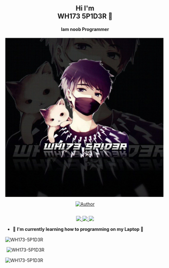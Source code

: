 <h2 align="center">Hi I'm <br>WH173 5P1D3R 🥰</h1>
<h4 align="center">Iam noob Programmer</h3>
<img align="center" height="auto" src="https://github.com/WH173-5P1D3R/WH173-5P1D3R/blob/main/image/WH173%205P1D3R.jpg" width="500" height="500"/>
<p align="center">
<a href="https://github.com/WH173-5P1D3R"><img title="Author" src="https://img.shields.io/badge/Author-WH173 5P1D3R-red.svg?style=for-the-badge&logo=github"></a>
</p>

##
<p align="center">
  <a href="https://github.com/WH173-5P1D3R">
    <img src="https://komarev.com/ghpvc/?username=WH173-5P1D3R&label=Profile%20views&color=ff69b4&label=Profile+Views&style=plastic">

  </a>
  <a href="https://github.com/phaticusthiccy?tab=stars">
    <img src="https://img.shields.io/github/stars/WH173-5P1D3R?color=ff69b4&label=Stargazers&style=plastic">

  </a>
  <a href="https://github.com/WH173-5P1D3R?tab=followers">
    <img src="https://img.shields.io/github/followers/WH173-5P1D3R?color=ff69b4&label=Followers&style=plastic">

  </a>
</p>


- 💫 **I'm currently learning how to programming on my Laptop  🌆**


<p><img align="center" src="https://github-readme-stats.vercel.app/api/top-langs?username=WH173-5P1D3R&show_icons=true&layout=compact&theme=nightowl" alt="WH173-5P1D3R" /></p>

<p>&nbsp;<img align="center" src="https://github-readme-stats.vercel.app/api?username=WH173-5P1D3R&show_icons=true&theme=nightowl" alt="WH173-5P1D3R" /></p>

<p><img align="center" src="https://github-readme-streak-stats.herokuapp.com/?user=WH173-5P1D3R&theme=nightowl" alt="WH173-5P1D3R" /></p>
</details>

